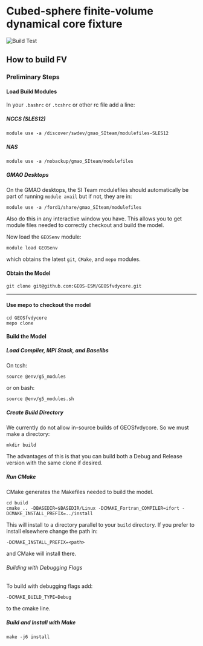 # Cubed-sphere finite-volume dynamical core fixture
![Build Test](https://github.com/GEOS-ESM/GEOSfvdycore/workflows/Build%20Test/badge.svg)

## How to build FV

### Preliminary Steps

#### Load Build Modules

In your `.bashrc` or `.tcshrc` or other rc file add a line:

##### NCCS (SLES12)

```
module use -a /discover/swdev/gmao_SIteam/modulefiles-SLES12
```

##### NAS
```
module use -a /nobackup/gmao_SIteam/modulefiles
```

##### GMAO Desktops
On the GMAO desktops, the SI Team modulefiles should automatically be
part of running `module avail` but if not, they are in:

```
module use -a /ford1/share/gmao_SIteam/modulefiles
```

Also do this in any interactive window you have. This allows you to get module files needed to correctly checkout and build the model.

Now load the `GEOSenv` module:
```
module load GEOSenv
```
which obtains the latest `git`, `CMake`, and `mepo` modules.

#### Obtain the Model

```
git clone git@github.com:GEOS-ESM/GEOSfvdycore.git
```

---
#### Use mepo to checkout the model
```
cd GEOSfvdycore
mepo clone
```

#### Build the Model

##### Load Compiler, MPI Stack, and Baselibs
On tcsh:
```
source @env/g5_modules
```
or on bash:
```
source @env/g5_modules.sh
```

##### Create Build Directory
We currently do not allow in-source builds of GEOSfvdycore. So we must make a directory:
```
mkdir build
```
The advantages of this is that you can build both a Debug and Release version with the same clone if desired.

##### Run CMake
CMake generates the Makefiles needed to build the model.
```
cd build
cmake .. -DBASEDIR=$BASEDIR/Linux -DCMAKE_Fortran_COMPILER=ifort -DCMAKE_INSTALL_PREFIX=../install
```
This will install to a directory parallel to your `build` directory. If you prefer to install elsewhere change the path in:
```
-DCMAKE_INSTALL_PREFIX=<path>
```
and CMake will install there.

###### Building with Debugging Flags
To build with debugging flags add:
```
-DCMAKE_BUILD_TYPE=Debug
```
to the cmake line.

##### Build and Install with Make
```
make -j6 install
```
